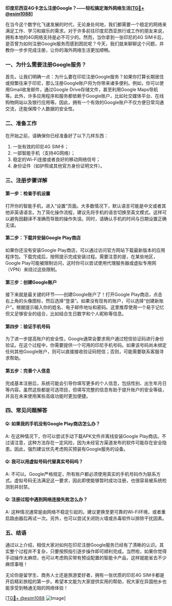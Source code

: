 **印度尼西亚4G卡怎么注册Google？——轻松搞定海外网络生活[[TG💪+ @esim1088](https://t.me/s/esim1088)]**

在当今这个数字化飞速发展的时代，无论身处何地，我们都需要一个稳定的网络来满足工作、学习和娱乐的需求。对于许多前往印度尼西亚旅行或工作的朋友来说，拥有本地的4G网络支持是必不可少的。然而，当你拿到一张印尼的4G SIM卡后，是否曾为如何注册Google服务而感到困扰呢？今天，我们就来聊聊这个问题，并教你一步步完成注册，让你的海外网络生活更加顺畅。

### 一、为什么需要注册Google服务？

首先，让我们明确一点：为什么要在印尼注册Google服务？如果你打算长期居住或频繁往来于印尼，那么注册Google账户将为你带来诸多便利。例如，你可以使用Gmail收发邮件，通过Google Drive存储文件，甚至利用Google Maps导航等。此外，许多应用程序和服务都依赖于Google账户，比如社交媒体平台、在线购物网站以及银行应用等。因此，拥有一个有效的Google账户不仅方便日常沟通交流，还能保障个人数据的安全性。

### 二、准备工作

在开始之前，请确保你已经准备好了以下几样东西：
1. 一张有效的印尼4G SIM卡；
2. 一部智能手机（支持4G网络）；
3. 稳定的Wi-Fi连接或者良好的移动网络信号；
4. 身份证件（如护照或其他官方身份证明文件）。

### 三、注册步骤详解

#### 第一步：检查手机设置

打开你的智能手机，进入“设置”页面。大多数情况下，默认语言可能是中文或者其他非英语语言。为了简化操作流程，建议先将手机的语言切换至英文模式。这样可以避免因翻译不准确而导致的操作失误。同时，请确认手机的时间与日期设置正确无误。

#### 第二步：下载并安装Google Play商店

如果你还没有安装Google Play商店，可以通过访问官方网站下载最新版本的应用程序包。下载完成后，按照提示完成安装过程。需要注意的是，在某些地区，Google Play可能被限制访问，这时你可以尝试使用代理服务器或虚拟专用网（VPN）来绕过这些限制。

#### 第三步：创建Google账户

接下来就是最关键的环节——创建Google账户了！打开Google Play商店，点击右上角的头像图标，然后选择“登录”。如果没有现有的账户，可以选择“创建新账户”。根据提示输入你的姓名、电子邮件地址和密码。这里推荐使用一个易于记忆但又足够安全的组合，比如结合生日数字和个人昵称等信息。

#### 第四步：验证手机号码

为了进一步提高账户的安全性，Google通常会要求用户通过短信验证码进行身份验证。在这个过程中，你需要提供一个可用的印尼手机号码。如果该号码尚未绑定任何其他Google账户，则可以直接接收验证码短信；否则，可能需要联系客服寻求帮助。

#### 第五步：完善个人信息

完成基本注册后，系统可能会引导你填写更多的个人信息，包括性别、出生年月日等内容。虽然这些都是可选项目，但填写完整的信息有助于提升账户的安全等级，并且在未来使用某些高级功能时更加便捷。

### 四、常见问题解答

#### Q: 如果我的手机没有Google Play商店怎么办？
A: 在这种情况下，你可以尝试手动下载APK文件并离线安装Google Play商店。不过请注意，这种方法存在一定风险，因为未经官方渠道发布的软件可能存在安全隐患。因此，强烈建议优先考虑购买预装有Google服务的设备。

#### Q: 我可以用虚拟号码代替真实号码吗？
A: 不可以。Google严格规定，所有账户都必须使用真实的手机号码作为联系方式。虚拟号码无法满足这一要求，因此即使能够暂时成功注册，也很容易被系统检测到并封禁。

#### Q: 注册过程中遇到网络连接失败怎么办？
A: 这种情况通常是由网络不稳定引起的。建议更换至更可靠的Wi-Fi环境，或者重启路由器后再试一次。另外，也可以尝试关闭防火墙或杀毒软件以排除干扰因素。

### 五、结语

通过以上介绍，相信大家对如何在印尼注册Google服务已经有了清晰的认识。其实整个过程并不复杂，只要按照指引逐步操作即可顺利完成。当然啦，如果你觉得手动操作太麻烦，也可以考虑购买带有预设配置的智能卡产品，这样就能省去不少麻烦事哦！

无论你是留学生、商务人士还是旅游爱好者，拥有一张优质的印尼4G SIM卡都是开启精彩旅程的第一步。希望本文能为大家提供实用的帮助，祝大家在异国他乡也能享受到畅通无阻的网络体验！

[[TG💪+ @esim1088](https://t.me/s/esim1088) ![Image](https://i.postimg.cc/4NQfJmqS/Snipaste-2025-05-13-00-14-12.png)]